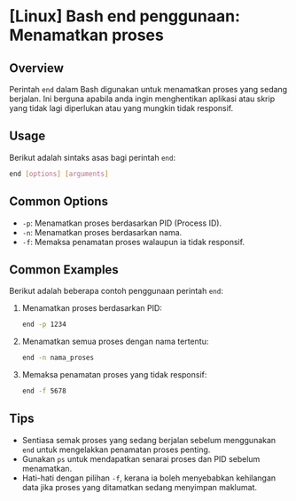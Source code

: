 # [Linux] Bash end penggunaan: Menamatkan proses

## Overview
Perintah `end` dalam Bash digunakan untuk menamatkan proses yang sedang berjalan. Ini berguna apabila anda ingin menghentikan aplikasi atau skrip yang tidak lagi diperlukan atau yang mungkin tidak responsif.

## Usage
Berikut adalah sintaks asas bagi perintah `end`:

```bash
end [options] [arguments]
```

## Common Options
- `-p`: Menamatkan proses berdasarkan PID (Process ID).
- `-n`: Menamatkan proses berdasarkan nama.
- `-f`: Memaksa penamatan proses walaupun ia tidak responsif.

## Common Examples
Berikut adalah beberapa contoh penggunaan perintah `end`:

1. Menamatkan proses berdasarkan PID:
   ```bash
   end -p 1234
   ```

2. Menamatkan semua proses dengan nama tertentu:
   ```bash
   end -n nama_proses
   ```

3. Memaksa penamatan proses yang tidak responsif:
   ```bash
   end -f 5678
   ```

## Tips
- Sentiasa semak proses yang sedang berjalan sebelum menggunakan `end` untuk mengelakkan penamatan proses penting.
- Gunakan `ps` untuk mendapatkan senarai proses dan PID sebelum menamatkan.
- Hati-hati dengan pilihan `-f`, kerana ia boleh menyebabkan kehilangan data jika proses yang ditamatkan sedang menyimpan maklumat.